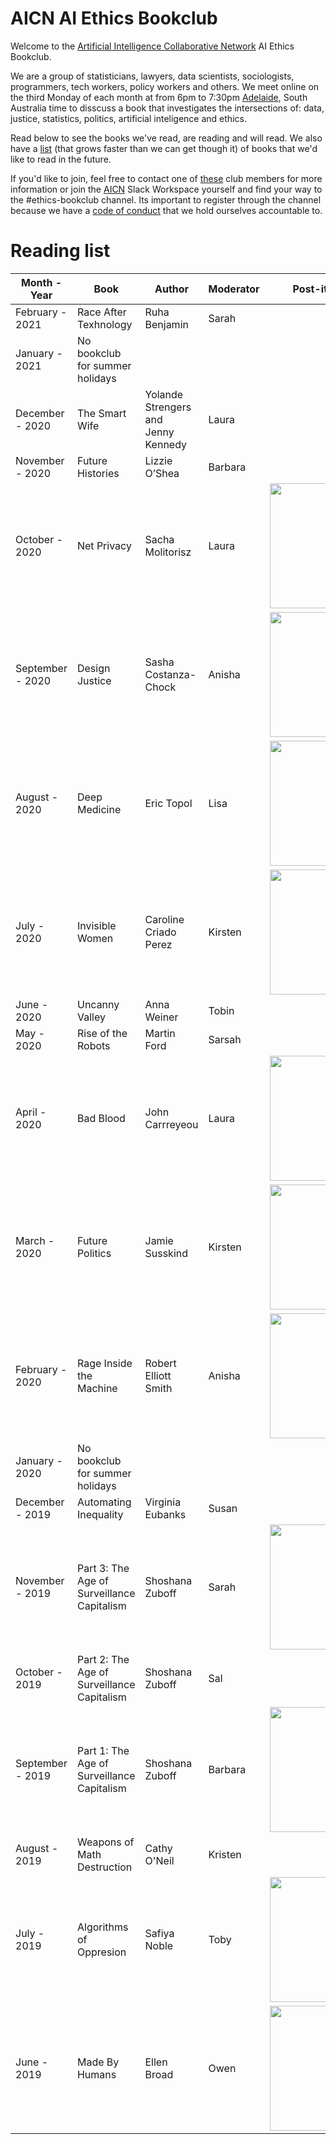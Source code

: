 # AICN AI Ethics Bookclub

Welcome to the [Artificial Intelligence Collaborative Network](https://www.collaborativenetwork.ai/) AI Ethics Bookclub.

We are a group of statisticians, lawyers, data scientists, sociologists, programmers, tech workers, policy workers and others. We meet online on the third Monday of each month at from 6pm to 7:30pm [Adelaide](https://time.is/Adelaide), South Australia time to disscuss a book that investigates the intersections of: data, justice, statistics, politics, artificial inteligence and ethics.

Read below to see the books we've read, are reading and will read. We also have a [list](future_reading.md#future-reading-list) (that grows faster than we can get though it) of books that we'd like to read in the future. 

If you'd like to join, feel free to contact one of [these](contact.md) club members for more information or join the [AICN](https://www.collaborativenetwork.ai/contact) Slack Workspace yourself and find your way to the #ethics-bookclub channel. Its important to register through the channel because we have a [code of conduct](https://www.collaborativenetwork.ai/code-of-conduct) that we hold ourselves accountable to.

# Reading list

| Month - Year      | Book                                       | Author                                   | Moderator | Post-it Note Art| 
| ----------------  |--------------------------------------------|------------------------------------------|-----------|-----------------|
| February - 2021   | Race After Texhnology                      | Ruha Benjamin                            | Sarah     |                 |      
| January - 2021    | No bookclub for summer holidays            |                                          |           |                 | 
| December - 2020   | The Smart Wife                             | Yolande Strengers and<br/> Jenny Kennedy | Laura     |                 |      
| November - 2020   | Future Histories                           | Lizzie O’Shea                            | Barbara   |                 |
| October - 2020    | Net Privacy                                | Sacha Molitorisz                         | Laura     | <img src="https://pbs.twimg.com/media/EkLHRkgUcAM9hFZ?format=jpg&name=900x900" height="200" />                |
| September - 2020  | Design Justice                             | Sasha Costanza-Chock                     | Anisha    | <img src="https://pbs.twimg.com/media/EiVQe8bUwAIKA63?format=jpg&name=large" height="200" /> |
| August - 2020     | Deep Medicine                              | Eric Topol                               | Lisa      | <img src="https://pbs.twimg.com/media/EfiawxRVoAIRp2I?format=jpg&name=large" height="200" /> |
| July - 2020       | Invisible Women                            | Caroline Criado Perez                    | Kirsten   | <img src="https://pbs.twimg.com/media/EefVEg_U0AEpYOy?format=jpg&name=large" height="200" /> |
| June - 2020       | Uncanny Valley                             | Anna Weiner                              | Tobin     |                  |
| May - 2020        | Rise of the Robots                         | Martin Ford                              | Sarsah    |                  |
| April - 2020      | Bad Blood                                  | John Carrreyeou                          | Laura     | <img src="https://pbs.twimg.com/media/EWA80LhUcAAZWqh?format=jpg&name=900x900" height="200" /> |
| March - 2020      | Future Politics                            | Jamie Susskind                           | Kirsten   | <img src="https://pbs.twimg.com/media/ES8ShMRU0AAHjY2?format=jpg&name=900x900" height="200" /> |
| February - 2020   | Rage Inside the Machine                    | Robert Elliott Smith                     | Anisha    |<img src="https://pbs.twimg.com/media/ESS5YKaWkAEbTbc?format=jpg&name=small" height="200" /> |
| January - 2020    | No bookclub for summer holidays            |                                          |           |                 | 
| December - 2019   | Automating Inequality                      | Virginia Eubanks                         | Susan     | 
| November - 2019   | Part 3: The Age of Surveillance Capitalism | Shoshana Zuboff                          | Sarah     | <img src="https://pbs.twimg.com/media/EJn_onWUUAAZ0Dz?format=jpg&name=small" height="200" /> |
| October - 2019    | Part 2: The Age of Surveillance Capitalism | Shoshana Zuboff                          | Sal       |                  |
| September - 2019  | Part 1: The Age of Surveillance Capitalism | Shoshana Zuboff                          | Barbara   | <img src="https://pbs.twimg.com/media/EEkj7-KU8AARTZS?format=jpg&name=900x900" height="200" /> |
| August - 2019     | Weapons of Math Destruction                | Cathy O'Neil                             | Kristen   |                  |
| July - 2019       | Algorithms of Oppresion                    | Safiya Noble                             | Toby      | <img src="https://pbs.twimg.com/media/D_gEtzrUEAApjWw?format=jpg&name=900x900" height="200" /> |
| June - 2019       | Made By Humans                             | Ellen Broad                              | Owen      | <img src="https://pbs.twimg.com/media/D9QbLQpUIAAIiYV?format=jpg&name=large" height="200" /> |



